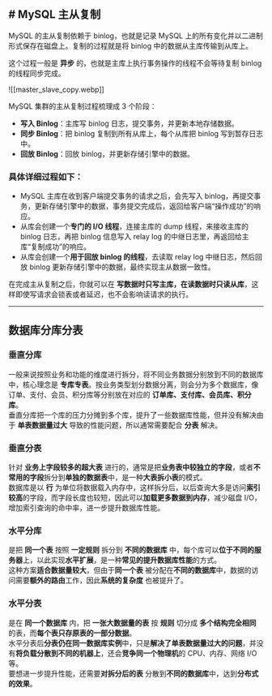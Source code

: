 ## # MySQL 主从复制

MySQL 的主从复制依赖于 binlog，也就是记录 MySQL 上的所有变化并以二进制形式保存在磁盘上。复制的过程就是将 binlog 中的数据从主库传输到从库上。

这个过程一般是 **异步** 的，也就是主库上执行事务操作的线程不会等待复制 binlog 的线程同步完成。


![[master_slave_copy.webp]]


MySQL 集群的主从复制过程梳理成 3 个阶段：
- **写入 Binlog**：主库写 binlog 日志，提交事务，并更新本地存储数据。
- **同步 Binlog**：把 binlog 复制到所有从库上，每个从库把 binlog 写到暂存日志中。
- **回放 Binlog**：回放 binlog，并更新存储引擎中的数据。

### 具体详细过程如下：

- MySQL 主库在收到客户端提交事务的请求之后，会先写入 binlog，再提交事务，更新存储引擎中的数据，事务提交完成后，返回给客户端“操作成功”的响应。
- 从库会创建一个**专门的 I/O 线程**，连接主库的 dump 线程，来接收主库的 binlog 日志，再把 binlog 信息写入 relay log 的中继日志里，再返回给主库“复制成功”的响应。
- 从库会创建一个**用于回放 binlog 的线程**，去读取 relay log 中继日志，然后回放 binlog 更新存储引擎中的数据，最终实现主从数据一致性。

在完成主从复制之后，你就可以在 **写数据时只写主库，在读数据时只读从库**，这样即使写请求会锁表或者延迟，也不会影响读请求的执行。



---


## 数据库分库分表

### 垂直分库
一般来说按照业务和功能的维度进行拆分，将不同业务数据分别放到不同的数据库中，核心理念是 **专库专表**。按业务类型划分数据分离，则会分为多个数据库，像订单、支付、会员、积分库等分别放在对应的 **订单库、支付库、会员库、积分库**。  
垂直分库把一个库的压力分摊到多个库，提升了一些数据库性能，但并没有解决由于 **单表数据量过大** 导致的性能问题，所以通常需要配合 **分表** 解决。

### 垂直分表
针对 **业务上字段较多的超大表** 进行的，通常是把**业务表中较独立的字段**，或者**不常用的字段**拆分到**单独的数据表**中，是一种**大表拆小表**的模式。  
数据库是以 **行** 为单位将数据载入内存中，这样拆分后，以后查询大多是访问**索引较高**的字段，而字段长度也较短，因此可以**加载更多数据到内存**，减少磁盘 I/O，增加索引查询的命中率，进一步提升数据库性能。

### 水平分库
是把 **同一个表** 按照 **一定规则** 拆分到 **不同的数据库** 中，每个库可以**位于不同的服务器**上，以此实现**水平扩展**，是一种**常见的提升数据库性能**的方式。  
这种方案**适合数据量较大**，但由于**同一个表** 被分配在**不同的数据库**中，数据的访问需要**额外的路由**工作，因此**系统的复杂度** 也被提升了。

### 水平分表
是在 **同一个数据库** 内，把 **一张大数据量的表** 按 **规则** 切分成 **多个结构完全相同** 的表，而**每个表只存原表的一部分数据**。  
水平分表后**分表仍在同一数据库实例**中，只是**解决了单表数据量过大的问题**，并没有**将负载分散到不同的机器上**，还会**竞争同一个物理机**的 CPU、内存、网络 I/O 等。  
要想进一步提升性能，还需要**对拆分后的表** 分散到**不同的数据库**中，达到**分布式的效果**。
